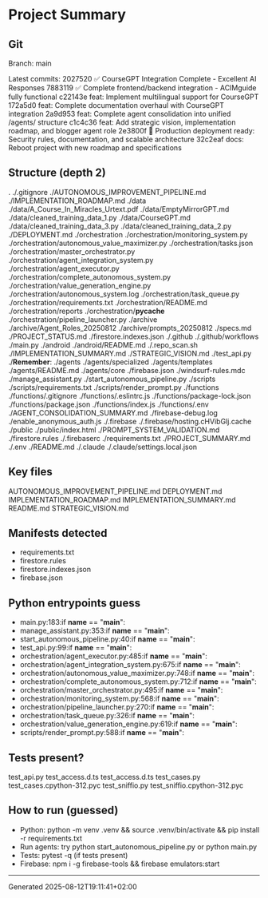 # Project Summary

## Git
Branch: main

Latest commits:
2027520 ✅ CourseGPT Integration Complete - Excellent AI Responses
7883119 ✅ Complete frontend/backend integration - ACIMguide fully functional
c22143e feat: Implement multilingual support for CourseGPT
172a5d0 feat: Complete documentation overhaul with CourseGPT integration
2a9d953 feat: Complete agent consolidation into unified /agents/ structure
c1c4c36 feat: Add strategic vision, implementation roadmap, and blogger agent role
2e3800f 🚀 Production deployment ready: Security rules, documentation, and scalable architecture
32c2eaf docs: Reboot project with new roadmap and specifications

## Structure (depth 2)
.
./.gitignore
./AUTONOMOUS_IMPROVEMENT_PIPELINE.md
./IMPLEMENTATION_ROADMAP.md
./data
./data/A_Course_In_Miracles_Urtext.pdf
./data/EmptyMirrorGPT.md
./data/cleaned_training_data_1.py
./data/CourseGPT.md
./data/cleaned_training_data_3.py
./data/cleaned_training_data_2.py
./DEPLOYMENT.md
./orchestration
./orchestration/monitoring_system.py
./orchestration/autonomous_value_maximizer.py
./orchestration/tasks.json
./orchestration/master_orchestrator.py
./orchestration/agent_integration_system.py
./orchestration/agent_executor.py
./orchestration/complete_autonomous_system.py
./orchestration/value_generation_engine.py
./orchestration/autonomous_system.log
./orchestration/task_queue.py
./orchestration/requirements.txt
./orchestration/README.md
./orchestration/reports
./orchestration/__pycache__
./orchestration/pipeline_launcher.py
./archive
./archive/Agent_Roles_20250812
./archive/prompts_20250812
./specs.md
./PROJECT_STATUS.md
./firestore.indexes.json
./.github
./.github/workflows
./main.py
./android
./android/README.md
./.repo_scan.sh
./IMPLEMENTATION_SUMMARY.md
./STRATEGIC_VISION.md
./test_api.py
./**Remember**:
./agents
./agents/specialized
./agents/templates
./agents/README.md
./agents/core
./firebase.json
./windsurf-rules.mdc
./manage_assistant.py
./start_autonomous_pipeline.py
./scripts
./scripts/requirements.txt
./scripts/render_prompt.py
./functions
./functions/.gitignore
./functions/.eslintrc.js
./functions/package-lock.json
./functions/package.json
./functions/index.js
./functions/.env
./AGENT_CONSOLIDATION_SUMMARY.md
./firebase-debug.log
./enable_anonymous_auth.js
./.firebase
./.firebase/hosting.cHVibGlj.cache
./public
./public/index.html
./PROMPT_SYSTEM_VALIDATION.md
./firestore.rules
./.firebaserc
./requirements.txt
./PROJECT_SUMMARY.md
./.env
./README.md
./.claude
./.claude/settings.local.json

## Key files
AUTONOMOUS_IMPROVEMENT_PIPELINE.md
DEPLOYMENT.md
IMPLEMENTATION_ROADMAP.md
IMPLEMENTATION_SUMMARY.md
README.md
STRATEGIC_VISION.md

## Manifests detected
- requirements.txt
- firestore.rules
- firestore.indexes.json
- firebase.json

## Python entrypoints guess
 - main.py:183:if __name__ == "__main__":
 - manage_assistant.py:353:if __name__ == "__main__":
 - start_autonomous_pipeline.py:40:if __name__ == "__main__":
 - test_api.py:99:if __name__ == "__main__":
 - orchestration/agent_executor.py:485:if __name__ == "__main__":
 - orchestration/agent_integration_system.py:675:if __name__ == "__main__":
 - orchestration/autonomous_value_maximizer.py:748:if __name__ == "__main__":
 - orchestration/complete_autonomous_system.py:712:if __name__ == "__main__":
 - orchestration/master_orchestrator.py:495:if __name__ == "__main__":
 - orchestration/monitoring_system.py:568:if __name__ == "__main__":
 - orchestration/pipeline_launcher.py:270:if __name__ == "__main__":
 - orchestration/task_queue.py:326:if __name__ == "__main__":
 - orchestration/value_generation_engine.py:619:if __name__ == "__main__":
 - scripts/render_prompt.py:588:if __name__ == "__main__":

## Tests present?
test_api.py
test_access.d.ts
test_access.d.ts
test_cases.py
test_cases.cpython-312.pyc
test_sniffio.py
test_sniffio.cpython-312.pyc

## How to run (guessed)
- Python: python -m venv .venv && source .venv/bin/activate && pip install -r requirements.txt
- Run agents: try python start_autonomous_pipeline.py or python main.py
- Tests: pytest -q (if tests present)
- Firebase: npm i -g firebase-tools && firebase emulators:start

---
Generated 2025-08-12T19:11:41+02:00
